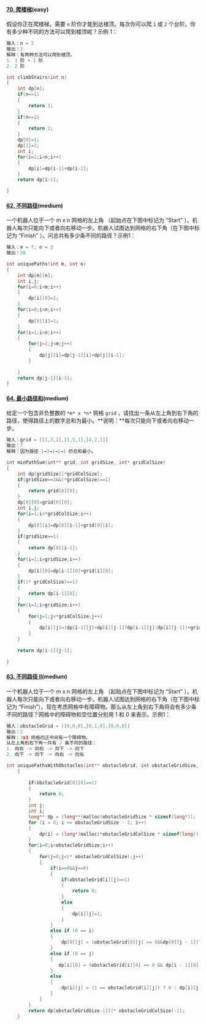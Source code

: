 #### [70. 爬楼梯](https://leetcode-cn.com/problems/climbing-stairs/)(easy)

假设你正在爬楼梯。需要 `n` 阶你才能到达楼顶。每次你可以爬 `1` 或 `2` 个台阶。你有多少种不同的方法可以爬到楼顶呢？示例 1：

```c
输入：n = 2
输出：2
解释：有两种方法可以爬到楼顶。
1. 1 阶 + 1 阶
2. 2 阶
```

```c
int climbStairs(int n)
{
    int dp[n];
    if(n==1)
    {
        return 1;
    }
    if(n==2)
    {
        return 2;
    }
    dp[0]=1;
    dp[1]=2;
    int i;
    for(i=2;i<n;i++)
    {
        dp[i]=dp[i-1]+dp[i-2];
    }
    return dp[i-1];

}
```

#### [62. 不同路径](https://leetcode-cn.com/problems/unique-paths/)(medium)

一个机器人位于一个 m x n 网格的左上角 （起始点在下图中标记为 “Start” ）。机器人每次只能向下或者向右移动一步。机器人试图达到网格的右下角（在下图中标记为 “Finish” ）。问总共有多少条不同的路径？示例1：

```c
输入：m = 7, n = 3
输出：28
```

```c
int uniquePaths(int m, int n)
{
    int dp[m][n];
    int i,j;
    for(i=0;i<m;i++)
    {
        dp[i][0]=1;
    }    
    for(i=0;i<n;i++)
    {
        dp[0][i]=1;
    }
    for(i=1;i<n;i++)
    {
        for(j=1;j<m;j++)
        {
            dp[j][i]=dp[j-1][i]+dp[j][i-1];
        }
        
    }
    return dp[j-1][i-1];
}
```

#### [64. 最小路径和](https://leetcode-cn.com/problems/minimum-path-sum/)(medium)

给定一个包含非负整数的 `*m* x *n*` 网格 `grid` ，请找出一条从左上角到右下角的路径，使得路径上的数字总和为最小。**说明：**每次只能向下或者向右移动一步。

```c
输入：grid = [[1,3,1],[1,5,1],[4,2,1]]
输出：7
解释：因为路径 1→3→1→1→1 的总和最小。
```

```c
int minPathSum(int** grid, int gridSize, int* gridColSize)
{
    int dp[gridSize][*gridColSize];
    if(gridSize==1&&(*gridColSize)==1)
    {
        return grid[0][0];
    }
    dp[0][0]=grid[0][0];
    int i,j;
    for(i=1;i<*gridColSize;i++)
    {
        dp[0][i]=dp[0][i-1]+grid[0][i];
    }
    if(gridSize==1)
    {
        return dp[0][i-1];
    }
    for(i=1;i<gridSize;i++)
    {
        dp[i][0]=dp[i-1][0]+grid[i][0];
    }
    if((* gridColSize)==1)
    {
        return dp[i-1][0];
    }
    for(i=1;i<gridSize;i++)
    {
        for(j=1;j<*gridColSize;j++)
        {
            dp[i][j]=(dp[i-1][j]<dp[i][j-1]?dp[i-1][j]:dp[i][j-1])+grid[i][j];
        }
    }
 
    return dp[i-1][j-1];
    
}
```

#### [63. 不同路径 II](https://leetcode-cn.com/problems/unique-paths-ii/)(medium)

一个机器人位于一个 m x n 网格的左上角 （起始点在下图中标记为 “Start” ）。机器人每次只能向下或者向右移动一步。机器人试图达到网格的右下角（在下图中标记为 “Finish”）。现在考虑网格中有障碍物。那么从左上角到右下角将会有多少条不同的路径？网格中的障碍物和空位置分别用 1 和 0 来表示。示例1：

```c
输入：obstacleGrid = [[0,0,0],[0,1,0],[0,0,0]]
输出：2
解释：3x3 网格的正中间有一个障碍物。
从左上角到右下角一共有 2 条不同的路径：
1. 向右 -> 向右 -> 向下 -> 向下
2. 向下 -> 向下 -> 向右 -> 向右
```

```c
int uniquePathsWithObstacles(int** obstacleGrid, int obstacleGridSize, int* obstacleGridColSize)
	{
		
		if(obstacleGrid[0][0]==1)
		{
			return 0;
		}
		int j;
		int i;
        long** dp = (long**)malloc(obstacleGridSize * sizeof(long*));
		for (i = 0; i <= obstacleGridSize - 1; i++)
		{
			dp[i] = (long*)malloc(*obstacleGridColSize * sizeof(long));
		}
		for(i=0;i<obstacleGridSize;i++)
		{
			for(j=0;j<(* obstacleGridColSize);j++)
			{
				if(i==0&&j==0)
				{
					if(obstacleGrid[i][j]==1)
					{
						return 0;
					}
					else
					{
						dp[i][j]=1;
					}
				}
				else if (0 == i) 
				{
					dp[0][j] = (obstacleGrid[0][j] == 0&&dp[0][j - 1])?1:0;
				}
				else if (0 == j) 
				{
				   dp[i][0] = (obstacleGrid[i][0] == 0 && dp[i - 1][0]) ? 1 : 0;
				}
				else 
				{
					dp[i][j] = (1 == obstacleGrid[i][j]) ? 0 : dp[i][j - 1] + dp[i - 1][j];
				}
			}
		}
		return dp[obstacleGridSize-1][(* obstacleGridColSize)-1];
	}
```


